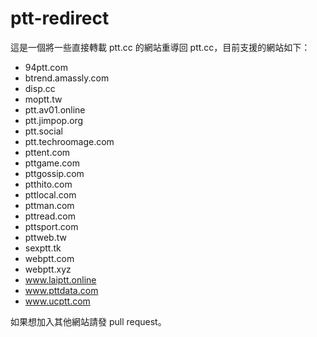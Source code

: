 # ptt-redirect

這是一個將一些直接轉載 ptt.cc 的網站重導回 ptt.cc，目前支援的網站如下：
* 94ptt.com
* btrend.amassly.com
* disp.cc
* moptt.tw
* ptt.av01.online
* ptt.jimpop.org
* ptt.social
* ptt.techroomage.com
* pttent.com
* pttgame.com
* pttgossip.com
* ptthito.com
* pttlocal.com
* pttman.com
* pttread.com
* pttsport.com
* pttweb.tw
* sexptt.tk
* webptt.com
* webptt.xyz
* www.laiptt.online
* www.pttdata.com
* www.ucptt.com

如果想加入其他網站請發 pull request。
